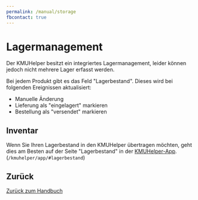 ```yaml
---
permalink: /manual/storage
fbcontact: true
---
```


# Lagermanagement

Der KMUHelper besitzt ein integriertes Lagermanagement, leider können jedoch nicht mehrere Lager erfasst werden.

Bei jedem Produkt gibt es das Feld "Lagerbestand". Dieses wird bei folgenden Ereignissen aktualisiert:

-   Manuelle Änderung
-   Lieferung als "eingelagert" markieren
-   Bestellung als "versendet" markieren

## Inventar

Wenn Sie Ihren Lagerbestand in den KMUHelper übertragen möchten, geht dies am Besten auf der Seite "Lagerbestand" in der [KMUHelper-App](app.md). (`/kmuhelper/app/#lagerbestand`)

## Zurück

[Zurück zum Handbuch](./setup.md)
